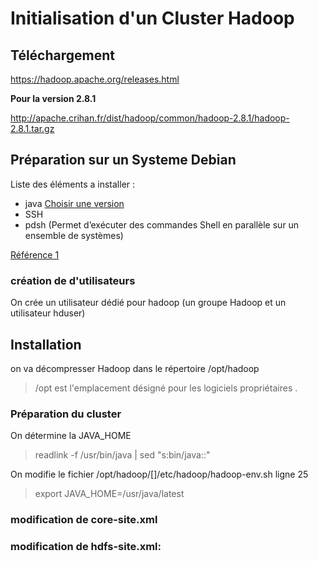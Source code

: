 # Initialisation d'un Cluster Hadoop

## Téléchargement
https://hadoop.apache.org/releases.html

**Pour la version 2.8.1** 

http://apache.crihan.fr/dist/hadoop/common/hadoop-2.8.1/hadoop-2.8.1.tar.gz
## Préparation sur un Systeme Debian 
Liste des éléments a installer :

* java [Choisir une version](https://wiki.apache.org/hadoop/HadoopJavaVersions) 
* SSH
* pdsh (Permet d’exécuter des commandes Shell en parallèle sur un ensemble de systèmes)

[Référence 1 ](http://hadoop.apache.org/docs/current/hadoop-project-dist/hadoop-common/SingleCluster.html)
### création de d'utilisateurs
On crée un utilisateur dédié pour hadoop (un groupe Hadoop et un utilisateur hduser)

## Installation 
on va décompresser Hadoop dans le répertoire /opt/hadoop
> /opt est l'emplacement désigné pour les logiciels propriétaires .

### Préparation du cluster
On détermine la JAVA_HOME
> readlink -f /usr/bin/java | sed "s:bin/java::"

On modifie le fichier /opt/hadoop/[]/etc/hadoop/hadoop-env.sh ligne 25
> export JAVA_HOME=/usr/java/latest
  
### modification de core-site.xml

### modification de hdfs-site.xml:
